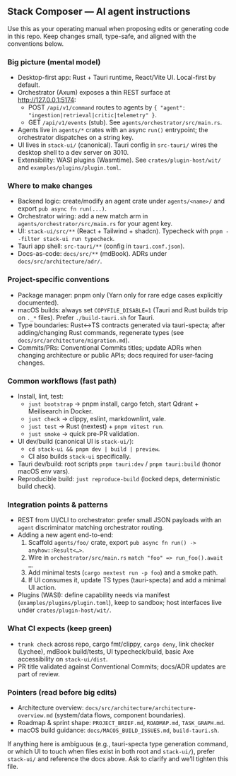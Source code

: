 ## Stack Composer — AI agent instructions

Use this as your operating manual when proposing edits or generating code in this repo. Keep changes small, type-safe, and aligned with the conventions below.

### Big picture (mental model)

- Desktop-first app: Rust + Tauri runtime, React/Vite UI. Local-first by default.
- Orchestrator (Axum) exposes a thin REST surface at http://127.0.0.1:5174:
  - POST `/api/v1/command` routes to agents by `{ "agent": "ingestion|retrieval|critic|telemetry" }`.
  - GET `/api/v1/events` (stub). See `agents/orchestrator/src/main.rs`.
- Agents live in `agents/*` crates with an async `run()` entrypoint; the orchestrator dispatches on a string key.
- UI lives in `stack-ui/` (canonical). Tauri config in `src-tauri/` wires the desktop shell to a dev server on 3010.
- Extensibility: WASI plugins (Wasmtime). See `crates/plugin-host/wit/` and `examples/plugins/plugin.toml`.

### Where to make changes

- Backend logic: create/modify an agent crate under `agents/<name>/` and export `pub async fn run(...)`.
- Orchestrator wiring: add a new match arm in `agents/orchestrator/src/main.rs` for your agent key.
- UI: `stack-ui/src/**` (React + Tailwind + shadcn). Typecheck with `pnpm --filter stack-ui run typecheck`.
- Tauri app shell: `src-tauri/**` (config in `tauri.conf.json`).
- Docs-as-code: `docs/src/**` (mdBook). ADRs under `docs/src/architecture/adr/`.

### Project-specific conventions

- Package manager: pnpm only (Yarn only for rare edge cases explicitly documented).
- macOS builds: always set `COPYFILE_DISABLE=1` (Tauri and Rust builds trip on `._*` files). Prefer `./build-tauri.sh` for Tauri.
- Type boundaries: Rust↔TS contracts generated via tauri-specta; after adding/changing Rust commands, regenerate types (see `docs/src/architecture/migration.md`).
- Commits/PRs: Conventional Commits titles; update ADRs when changing architecture or public APIs; docs required for user-facing changes.

### Common workflows (fast path)

- Install, lint, test:
  - `just bootstrap` → pnpm install, cargo fetch, start Qdrant + Meilisearch in Docker.
  - `just check` → clippy, eslint, markdownlint, vale.
  - `just test` → Rust (nextest) + `pnpm vitest run`.
  - `just smoke` → quick pre-PR validation.
- UI dev/build (canonical UI is `stack-ui/`):
  - `cd stack-ui && pnpm dev | build | preview`.
  - CI also builds `stack-ui` specifically.
- Tauri dev/build: root scripts `pnpm tauri:dev` / `pnpm tauri:build` (honor macOS env vars).
- Reproducible build: `just reproduce-build` (locked deps, deterministic build check).

### Integration points & patterns

- REST from UI/CLI to orchestrator: prefer small JSON payloads with an `agent` discriminator matching orchestrator routing.
- Adding a new agent end-to-end:
  1) Scaffold `agents/foo/` crate, export `pub async fn run() -> anyhow::Result<…>`.
  2) Wire in `orchestrator/src/main.rs` `match "foo" => run_foo().await …`.
  3) Add minimal tests (`cargo nextest run -p foo`) and a smoke path.
  4) If UI consumes it, update TS types (tauri-specta) and add a minimal UI action.
- Plugins (WASI): define capability needs via manifest (`examples/plugins/plugin.toml`), keep to sandbox; host interfaces live under `crates/plugin-host/wit/`.

### What CI expects (keep green)

- `trunk check` across repo, cargo fmt/clippy, `cargo deny`, link checker (Lychee), mdBook build/tests, UI typecheck/build, basic Axe accessibility on `stack-ui/dist`.
- PR title validated against Conventional Commits; docs/ADR updates are part of review.

### Pointers (read before big edits)

- Architecture overview: `docs/src/architecture/architecture-overview.md` (system/data flows, component boundaries).
- Roadmap & sprint shape: `PROJECT_BRIEF.md`, `ROADMAP.md`, `TASK_GRAPH.md`.
- macOS build guidance: `docs/MACOS_BUILD_ISSUES.md`, `build-tauri.sh`.

If anything here is ambiguous (e.g., tauri-specta type generation command, or which UI to touch when files exist in both root and `stack-ui/`), prefer `stack-ui/` and reference the docs above. Ask to clarify and we’ll tighten this file.
